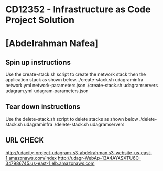 # CD12352 - Infrastructure as Code Project Solution
# [Abdelrahman Nafea]

## Spin up instructions
Use the create-stack.sh script to create the network stack then the application stack as shown below.
./create-stack.sh udagraminfra network.yml network-parameters.json
./create-stack.sh udagramservers udagram.yml udagram-parameters.json

## Tear down instructions
Use the delete-stack.sh script to delete stacks as shown below
./delete-stack.sh udagraminfra
./delete-stack.sh udagramservers

## URL CHECK
http://udacity-project-udagram-s3-abdelrahman.s3-website-us-east-1.amazonaws.com/index
http://udagr-WebAp-13A4AYASXTU6C-347986745.us-east-1.elb.amazonaws.com
